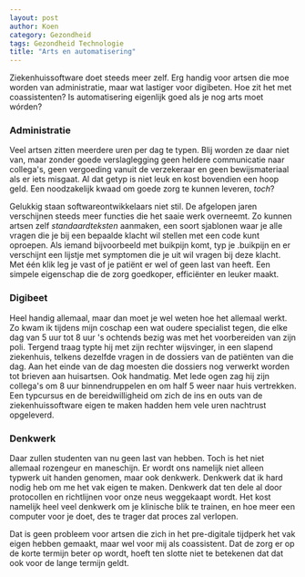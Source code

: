 ```yaml
---
layout: post
author: Koen
category: Gezondheid
tags: Gezondheid Technologie
title: "Arts en automatisering"
---
```


Ziekenhuissoftware doet steeds meer zelf. Erg handig voor artsen die moe worden van administratie, maar wat lastiger voor digibeten. Hoe zit het met coassistenten? Is automatisering eigenlijk goed als je nog arts moet wórden?<!--more-->

### Administratie
Veel artsen zitten meerdere uren per dag te typen. Blij worden ze daar niet van, maar zonder goede verslaglegging geen heldere communicatie naar collega's, geen vergoeding vanuit de verzekeraar en geen bewijsmateriaal als er iets misgaat. Al dat getyp is niet leuk en kost bovendien een hoop geld. Een noodzakelijk kwaad om goede zorg te kunnen leveren, <i>toch</i>?

Gelukkig staan softwareontwikkelaars niet stil. De afgelopen jaren verschijnen steeds meer functies die het saaie werk overneemt.
Zo kunnen artsen zelf <i>standaardteksten</i> aanmaken, een soort sjablonen waar je alle vragen die je bij een bepaalde klacht wil stellen met een code kunt oproepen. Als iemand bijvoorbeeld met buikpijn komt, typ je .buikpijn en er verschijnt een lijstje met symptomen die je uit wil vragen bij deze klacht. Met één klik leg je vast of je patiënt er wel of geen last van heeft. Een simpele eigenschap die de zorg goedkoper, efficiënter en leuker maakt.

### Digibeet
Heel handig allemaal, maar dan moet je wel weten hoe het allemaal werkt. Zo kwam ik tijdens mijn coschap een wat oudere specialist tegen, die elke dag van 5 uur tot 8 uur 's ochtends bezig was met het voorbereiden van zijn poli. Tergend traag typte hij met zijn rechter wijsvinger, in een slapend ziekenhuis, telkens dezelfde vragen in de dossiers van de patiënten van die dag. Aan het einde van de dag moesten die dossiers nog verwerkt worden tot brieven aan huisartsen. Ook handmatig. Met lede ogen zag hij zijn collega's om 8 uur binnendruppelen en om half 5 weer naar huis vertrekken. Een typcursus en de bereidwilligheid om zich de ins en outs van de ziekenhuissoftware eigen te maken hadden hem vele uren nachtrust opgeleverd.

### Denkwerk
Daar zullen studenten van nu geen last van hebben. Toch is het niet allemaal rozengeur en maneschijn. Er wordt ons namelijk niet alleen typwerk uit handen genomen, maar ook denkwerk. Denkwerk dat ik hard nodig heb om me het vak eigen te maken. Denkwerk dat ten dele al door protocollen en richtlijnen voor onze neus weggekaapt wordt. Het kost namelijk heel veel denkwerk om je klinische blik te trainen, en hoe meer een computer voor je doet, des te trager dat proces zal verlopen. 

Dat is geen probleem voor artsen die zich in het pre-digitale tijdperk het vak eigen hebben gemaakt, maar wel voor mij als coassistent. Dat de zorg er op de korte termijn beter op wordt, hoeft ten slotte niet te betekenen dat dat ook voor de lange termijn geldt. 
 
